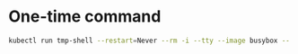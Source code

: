 # One-time command

```bash
kubectl run tmp-shell --restart=Never --rm -i --tty --image busybox -- /bin/bash
```
